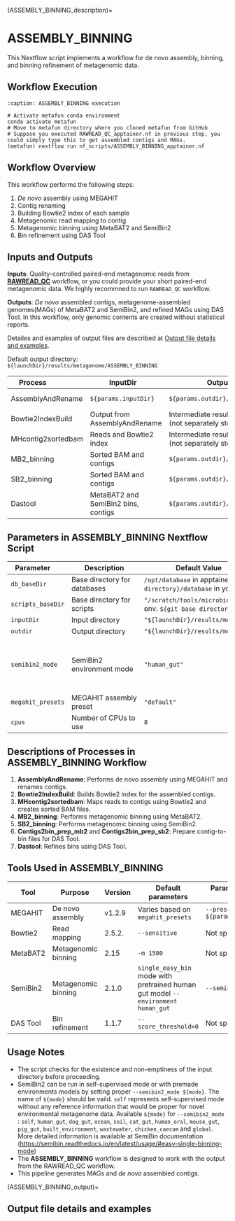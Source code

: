 (ASSEMBLY_BINNING_description)=

# ASSEMBLY_BINNING

This Nextflow script implements a workflow for de novo assembly, binning, and binning refinement of metagenomic data.

## Workflow Execution

```{code-block} bash
:caption: ASSEMBLY_BINNING execution

# Activate metafun conda environment
conda activate metafun
# Move to metafun directory where you cloned metafun from GitHub
# Suppose you executed RAWREAD_QC_apptainer.nf in previous step, you could simply type this to get assembled contigs and MAGs.  
(metafun) nextflow run nf_scripts/ASSEMBLY_BINNING_apptainer.nf 
```

## Workflow Overview

This workflow performs the following steps:

1. *De novo* assembly using MEGAHIT 
2. Contig renaming
3. Building Bowtie2 index of each sample
4. Metagenomic read mapping to contig
5. Metagenomic binning using MetaBAT2 and SemiBin2
6. Bin refinement using DAS Tool

## Inputs and Outputs

**Inputs**: Quality-controlled paired-end metagenomic reads from **[RAWREAD_QC](RAWREAD_QC_description)** workflow, or you could provide your short paired-end metagenomic data. We highly recommned to run `RAWREAD_QC` workflow.

**Outputs**: *De novo* assembled contigs, metagenome-assembled genomes(MAGs) of MetaBAT2 and SemiBin2, and refined MAGs using DAS Tool. In this workflow, only genomic contents are created without statistical reports.  

Detailes and examples of output files are described at [Output file details and examples](ASSEMBLY_BINNING_output).

Default output directory: `${launchDir}/results/metagenome/ASSEMBLY_BINNING`

| <div style="width:100px">Process</div> |<div style="width:150px">InputDir</div>  | <div style="width:250px">OutputDir</div> | <div style="width:300px"> Note </div> |
|---------|----------|-----------|---------|
| AssemblyAndRename | `${params.inputDir}` | `${params.outdir}/assembled_contigs` | MEGAHIT assembly and contig renaming |
| Bowtie2IndexBuild | Output from AssemblyAndRename | Intermediate result <br> (not separately stored)| Builds Bowtie2 index for contigs |
| MHcontig2sortedbam | Reads and Bowtie2 index | Intermediate result <br> (not separately stored)| Maps reads to contigs and creates sorted BAM |
| MB2_binning | Sorted BAM and contigs | `${params.outdir}/metabat2_bins` | MetaBAT2 binning |
| SB2_binning | Sorted BAM and contigs | `${params.outdir}/semibin2_bins` | SemiBin2 binning |
| Dastool | MetaBAT2 and SemiBin2 bins, contigs | `${params.outdir}/dastool_bins` | DAS Tool bin refinement |

## Parameters in ASSEMBLY_BINNING Nextflow Script

| <div style="width:100px">Parameter</div> |<div style="width:150px">Description</div>  | <div style="width:250px">Default Value</div> | <div style="width:400px"> Note </div> |
|-----------------|--------------------------|------------------------|---------------------| 
|`db_baseDir`|Base directory for databases | `/opt/database` in apptainer env. `${git base directory}/database` in your server. | This is mounted path in apptainer environment. We do not recommend switching it to another value. |
| `scripts_baseDir` | Base directory for scripts | `"/scratch/tools/microbiome_analysis/scripts"` in apptainer env. `${git base directory}/scripts` in your server. | This is mounted path in apptainer environment. We do not recommend switching it to another value. |
| `inputDir` | Input directory | `"${launchDir}/results/metagenome/RAWREAD_QC/read_filtered"` | The folder contains quality-controlled reads. |
| `outdir` | Output directory | `"${launchDir}/results/metagenome/ASSEMBLY_BINNING"` | Where results will be stored. |
| `semibin2_mode` | SemiBin2 environment mode | `"human_gut"` | For self-trained model : use `--semibin2_mode self`. For pretrained model : use `--semibin2_mode ${one of Available modes}`:  Available modes: human_gut, dog_gut, ocean, soil, cat_gut, human_oral, mouse_gut, pig_gut, built_environment, wastewater, chicken_caecum, global |
| `megahit_presets` | MEGAHIT assembly preset | `"default"` | Available presets: default, meta-large, meta-sensitive |
| `cpus` | Number of CPUs to use | `8` | Used for parallel processing |




## Descriptions of Processes in ASSEMBLY_BINNING Workflow

1. **AssemblyAndRename**: Performs de novo assembly using MEGAHIT and renames contigs.
2. **Bowtie2IndexBuild**: Builds Bowtie2 index for the assembled contigs.
3. **MHcontig2sortedbam**: Maps reads to contigs using Bowtie2 and creates sorted BAM files.
4. **MB2_binning**: Performs metagenomic binning using MetaBAT2.
5. **SB2_binning**: Performs metagenomic binning using SemiBin2.
6. **Contigs2bin_prep_mb2** and **Contigs2bin_prep_sb2**: Prepare contig-to-bin files for DAS Tool.
7. **Dastool**: Refines bins using DAS Tool.

## Tools Used in ASSEMBLY_BINNING

| Tool | Purpose | Version | Default parameters | Parameters that can be selected |
|------|---------|---------|---------------------|--------------------------------|
| MEGAHIT | De novo assembly | v1.2.9 | Varies based on `megahit_presets` | `--presets ${params.megahit_presets}` |
| Bowtie2 | Read mapping | 2.5.2. | `--sensitive` | Not specified in this script |
| MetaBAT2 | Metagenomic binning | 2.15 | `-m 1500` | Not specified in this script |
| SemiBin2 | Metagenomic binning | 2.1.0 | `single_easy_bin` mode with pretrained human gut model `--environment  human_gut`|`--semibin2_mode ${mode}` | 
| DAS Tool | Bin refinement | 1.1.7 | `--score_threshold=0` | Not specified in this script |

## Usage Notes

- The script checks for the existence and non-emptiness of the input directory before proceeding.
- SemiBin2 can be run in self-supervised mode or with premade environments models by setting proper `--semibin2_mode ${mode}`. The name of `${mode}` should be vaild. `self` represents self-supervised mode without any reference information that would be proper for novel environmental metagenome data. Available `${mode}` for `--semibin2_mode` : `self`, `human_gut`, `dog_gut`, `ocean`, `soil`, `cat_gut`, `human_oral`, `mouse_gut`, `pig_gut`, `built_environment`, `wastewater`, `chicken_caecum` and `global`. More detailed information is available at SemiBin documentation (https://semibin.readthedocs.io/en/latest/usage/#easy-single-binning-mode)
- The **ASSEMBLY_BINNING** workflow is designed to work with the output from the RAWREAD_QC workflow.
- This pipeline generates MAGs and *de novo* assembled contigs.

(ASSEMBLY_BINNING_output)=
## Output file details and examples